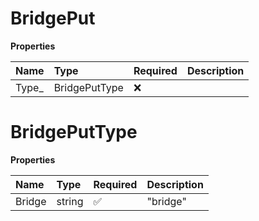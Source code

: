 # BridgePut

**Properties**

| Name   | Type          | Required | Description |
| :----- | :------------ | :------- | :---------- |
| Type\_ | BridgePutType | ❌       |             |

# BridgePutType

**Properties**

| Name   | Type   | Required | Description |
| :----- | :----- | :------- | :---------- |
| Bridge | string | ✅       | "bridge"    |

<!-- This file was generated by liblab | https://liblab.com/ -->
